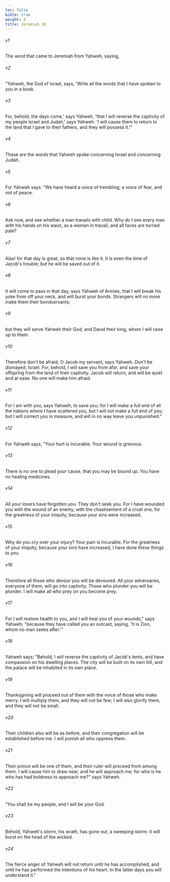 ```yaml
---
toc: false
bible: true
weight: 4
title: Jeremiah 30
---
```




###### v1 
The word that came to Jeremiah from Yahweh, saying, 

###### v2 
"Yahweh, the God of Israel, says, 'Write all the words that I have spoken to you in a book. 

###### v3 
For, behold, the days come,' says Yahweh, 'that I will reverse the captivity of my people Israel and Judah,' says Yahweh. 'I will cause them to return to the land that I gave to their fathers, and they will possess it.'" 

###### v4 
These are the words that Yahweh spoke concerning Israel and concerning Judah. 

###### v5 
For Yahweh says: "We have heard a voice of trembling; a voice of fear, and not of peace. 

###### v6 
Ask now, and see whether a man travails with child. Why do I see every man with his hands on his waist, as a woman in travail, and all faces are turned pale? 

###### v7 
Alas! for that day is great, so that none is like it. It is even the time of Jacob's trouble; but he will be saved out of it. 

###### v8 
It will come to pass in that day, says Yahweh of Armies, that I will break his yoke from off your neck, and will burst your bonds. Strangers will no more make them their bondservants; 

###### v9 
but they will serve Yahweh their God, and David their king, whom I will raise up to them. 

###### v10 
Therefore don't be afraid, O Jacob my servant, says Yahweh. Don't be dismayed, Israel. For, behold, I will save you from afar, and save your offspring from the land of their captivity. Jacob will return, and will be quiet and at ease. No one will make him afraid. 

###### v11 
For I am with you, says Yahweh, to save you; for I will make a full end of all the nations where I have scattered you, but I will not make a full end of you; but I will correct you in measure, and will in no way leave you unpunished." 

###### v12 
For Yahweh says, "Your hurt is incurable. Your wound is grievous. 

###### v13 
There is no one to plead your cause, that you may be bound up. You have no healing medicines. 

###### v14 
All your lovers have forgotten you. They don't seek you. For I have wounded you with the wound of an enemy, with the chastisement of a cruel one, for the greatness of your iniquity, because your sins were increased. 

###### v15 
Why do you cry over your injury? Your pain is incurable. For the greatness of your iniquity, because your sins have increased, I have done these things to you. 

###### v16 
Therefore all those who devour you will be devoured. All your adversaries, everyone of them, will go into captivity. Those who plunder you will be plunder. I will make all who prey on you become prey. 

###### v17 
For I will restore health to you, and I will heal you of your wounds," says Yahweh; "because they have called you an outcast, saying, 'It is Zion, whom no man seeks after.'" 

###### v18 
Yahweh says: "Behold, I will reverse the captivity of Jacob's tents, and have compassion on his dwelling places. The city will be built on its own hill, and the palace will be inhabited in its own place. 

###### v19 
Thanksgiving will proceed out of them with the voice of those who make merry. I will multiply them, and they will not be few; I will also glorify them, and they will not be small. 

###### v20 
Their children also will be as before, and their congregation will be established before me. I will punish all who oppress them. 

###### v21 
Their prince will be one of them, and their ruler will proceed from among them. I will cause him to draw near, and he will approach me; for who is he who has had boldness to approach me?" says Yahweh. 

###### v22 
"You shall be my people, and I will be your God. 

###### v23 
Behold, Yahweh's storm, his wrath, has gone out, a sweeping storm: it will burst on the head of the wicked. 

###### v24 
The fierce anger of Yahweh will not return until he has accomplished, and until he has performed the intentions of his heart. In the latter days you will understand it."
